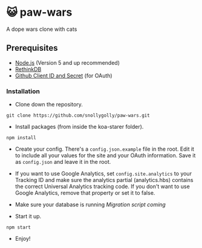 # :smiley_cat: paw-wars
A dope wars clone with cats

## Prerequisites
* [Node.js](https://nodejs.org/en/) (Version 5 and up recommended)
* [RethinkDB](http://www.rethinkdb.com/)
* [Github Client ID and Secret](https://github.com/settings/developers) (for OAuth)

### Installation

* Clone down the repository.
```
git clone https://github.com/snollygolly/paw-wars.git
```

* Install packages (from inside the koa-starer folder).
```
npm install
```

* Create your config.  There's a `config.json.example` file in the root.  Edit it to include all your values for the site and your OAuth information.  Save it as `config.json` and leave it in the root.

* If you want to use Google Analytics, set `config.site.analytics` to your Tracking ID and make sure the analytics partial (analytics.hbs) contains the correct Universal Analytics tracking code.  If you don't want to use Google Analytics, remove that property or set it to false.

* Make sure your database is running _Migration script coming_

* Start it up.
```
npm start
```

* Enjoy!
